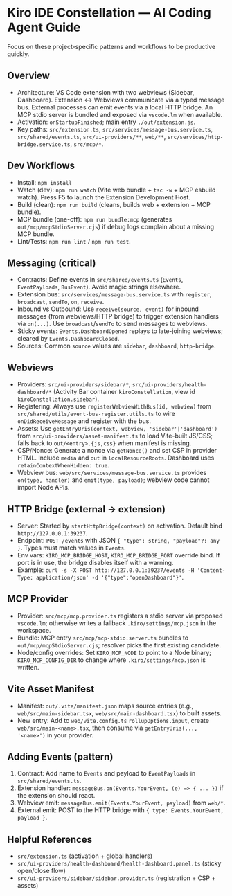 # Kiro IDE Constellation — AI Coding Agent Guide

Focus on these project-specific patterns and workflows to be productive quickly.

## Overview
- Architecture: VS Code extension with two webviews (Sidebar, Dashboard). Extension ↔ Webviews communicate via a typed message bus. External processes can emit events via a local HTTP bridge. An MCP stdio server is bundled and exposed via `vscode.lm` when available.
- Activation: `onStartupFinished`; main entry `./out/extension.js`.
- Key paths: `src/extension.ts`, `src/services/message-bus.service.ts`, `src/shared/events.ts`, `src/ui-providers/**`, `web/**`, `src/services/http-bridge.service.ts`, `src/mcp/*`.

## Dev Workflows
- Install: `npm install`
- Watch (dev): `npm run watch` (Vite web bundle + `tsc -w` + MCP esbuild watch). Press F5 to launch the Extension Development Host.
- Build (clean): `npm run build` (cleans, builds web + extension + MCP bundle).
- MCP bundle (one-off): `npm run bundle:mcp` (generates `out/mcp/mcpStdioServer.cjs`) if debug logs complain about a missing MCP bundle.
- Lint/Tests: `npm run lint` / `npm run test`.

## Messaging (critical)
- Contracts: Define events in `src/shared/events.ts` (`Events`, `EventPayloads`, `BusEvent`). Avoid magic strings elsewhere.
- Extension bus: `src/services/message-bus.service.ts` with `register`, `broadcast`, `sendTo`, `on`, `receive`.
- Inbound vs Outbound: Use `receive(source, event)` for inbound messages (from webviews/HTTP bridge) to trigger extension handlers via `on(...)`. Use `broadcast`/`sendTo` to send messages to webviews.
- Sticky events: `Events.DashboardOpened` replays to late-joining webviews; cleared by `Events.DashboardClosed`.
- Sources: Common `source` values are `sidebar`, `dashboard`, `http-bridge`.

## Webviews
- Providers: `src/ui-providers/sidebar/*`, `src/ui-providers/health-dashboard/*` (Activity Bar container `kiroConstellation`, view id `kiroConstellation.sidebar`).
- Registering: Always use `registerWebviewWithBus(id, webview)` from `src/shared/utils/event-bus-register.utils.ts` to wire `onDidReceiveMessage` and register with the bus.
- Assets: Use `getEntryUris(context, webview, 'sidebar'|'dashboard')` from `src/ui-providers/asset-manifest.ts` to load Vite-built JS/CSS; falls back to `out/<entry>.{js,css}` when manifest is missing.
- CSP/Nonce: Generate a nonce via `getNonce()` and set CSP in provider HTML. Include `media` and `out` in `localResourceRoots`. Dashboard uses `retainContextWhenHidden: true`.
- Webview bus: `web/src/services/message-bus.service.ts` provides `on(type, handler)` and `emit(type, payload)`; webview code cannot import Node APIs.

## HTTP Bridge (external → extension)
- Server: Started by `startHttpBridge(context)` on activation. Default bind `http://127.0.0.1:39237`.
- Endpoint: `POST /events` with JSON `{ "type": string, "payload"?: any }`. Types must match values in `Events`.
- Env vars: `KIRO_MCP_BRIDGE_HOST`, `KIRO_MCP_BRIDGE_PORT` override bind. If port is in use, the bridge disables itself with a warning.
- Example: `curl -s -X POST http://127.0.0.1:39237/events -H 'Content-Type: application/json' -d '{"type":"openDashboard"}'`.

## MCP Provider
- Provider: `src/mcp/mcp.provider.ts` registers a stdio server via proposed `vscode.lm`; otherwise writes a fallback `.kiro/settings/mcp.json` in the workspace.
- Bundle: MCP entry `src/mcp/mcp-stdio.server.ts` bundles to `out/mcp/mcpStdioServer.cjs`; resolver picks the first existing candidate.
- Node/config overrides: Set `KIRO_MCP_NODE` to point to a Node binary; `KIRO_MCP_CONFIG_DIR` to change where `.kiro/settings/mcp.json` is written.

## Vite Asset Manifest
- Manifest: `out/.vite/manifest.json` maps source entries (e.g., `web/src/main-sidebar.tsx`, `web/src/main-dashboard.tsx`) to built assets.
- New entry: Add to `web/vite.config.ts` `rollupOptions.input`, create `web/src/main-<name>.tsx`, then consume via `getEntryUris(..., '<name>')` in your provider.

## Adding Events (pattern)
1) Contract: Add name to `Events` and payload to `EventPayloads` in `src/shared/events.ts`.
2) Extension handler: `messageBus.on(Events.YourEvent, (e) => { ... })` if the extension should react.
3) Webview emit: `messageBus.emit(Events.YourEvent, payload)` from `web/*`.
4) External emit: POST to the HTTP bridge with `{ type: Events.YourEvent, payload }`.

## Helpful References
- `src/extension.ts` (activation + global handlers)
- `src/ui-providers/health-dashboard/health-dashboard.panel.ts` (sticky open/close flow)
- `src/ui-providers/sidebar/sidebar.provider.ts` (registration + CSP + assets)
